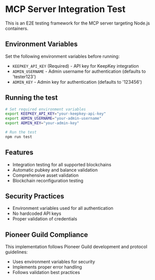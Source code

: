 # MCP Server Integration Test

This is an E2E testing framework for the MCP server targeting Node.js containers.

## Environment Variables

Set the following environment variables before running:

- `KEEPKEY_API_KEY` (Required) - API key for KeepKey integration
- `ADMIN_USERNAME` - Admin username for authentication (defaults to 'tester123')
- `ADMIN_KEY` - Admin key for authentication (defaults to '123456')

## Running the test

```bash
# Set required environment variables
export KEEPKEY_API_KEY="your-keepkey-api-key"
export ADMIN_USERNAME="your-admin-username"
export ADMIN_KEY="your-admin-key"

# Run the test
npm run test
```

## Features

- Integration testing for all supported blockchains
- Automatic pubkey and balance validation
- Comprehensive asset validation
- Blockchain reconfiguration testing

## Security Practices

- Environment variables used for all authentication
- No hardcoded API keys
- Proper validation of credentials

## Pioneer Guild Compliance

This implementation follows Pioneer Guild development and protocol guidelines:
- Uses environment variables for security
- Implements proper error handling
- Follows validation best practices 